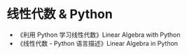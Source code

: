 # 线性代数 & Python

* 《利用 Python 学习线性代数》Linear Algebra with Python
* 《线性代数 - Python 语言描述》Linear Algebra in Python